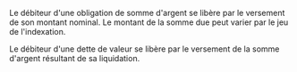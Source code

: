 Le débiteur d'une obligation de somme d'argent se libère par le versement de son montant nominal.  Le montant de la somme due peut varier par le jeu de l'indexation.

Le débiteur d'une dette de valeur se libère par le versement de la somme d'argent résultant de sa liquidation.
